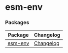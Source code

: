 # esm-env

### Packages

| Package                            | Changelog                                  |
| ---------------------------------- | ------------------------------------------ |
| [esm-env](packages/esm-env)        | [Changelog](packages/esm-env/CHANGELOG.md) |

